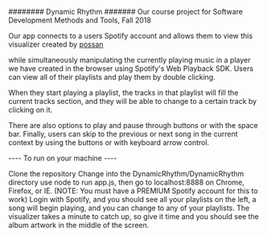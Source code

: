 ######## Dynamic Rhythm #######
Our course project for Software Development Methods and Tools, Fall 2018

Our app connects to a users Spotify account and allows them to view this visualizer created by [possan](
https://github.com/possan/webgl-spotify-connect-now-playing-screen-example)



while simultaneously manipulating the currently playing music in a player we have created in the browser 
using Spotify's Web Playback SDK. Users can view all of their playlists and play them by double clicking.

When they start playing a playlist, the tracks in that playlist will fill the current tracks section, and they will be able to 
change to a certain track by clicking on it. 

There are also options to play and pause through buttons or with the space bar.
Finally, users can skip to the previous or next song in the current context by using the buttons or with keyboard arrow control.


---- To run on your machine ----

Clone the repository
Change into the DynamicRhythm/DynamicRhythm directory
use node to run app.js, then go to localhost:8888 on Chrome, Firefox, or IE. (NOTE: You must have a PREMIUM Spotify account for this to work)
Login with Spotify, and you should see all your playlists on the left, a song will begin playing, and you can change to any of your playlists.
The visualizer takes a minute to catch up, so give it time and you should see the album artwork in the middle of the screen.
